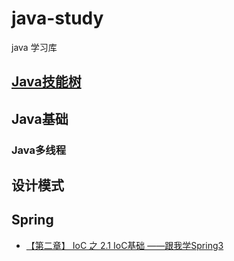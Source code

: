 # java-study

java 学习库

## [Java技能树](http://naotu.baidu.com/file/247a9f5df342a63ee24ffbb3e74b9c29?token=8be3568327877889)


## Java基础

### Java多线程

## 设计模式

## Spring
- [【第二章】 IoC 之 2.1 IoC基础 ——跟我学Spring3](http://jinnianshilongnian.iteye.com/blog/1413846)